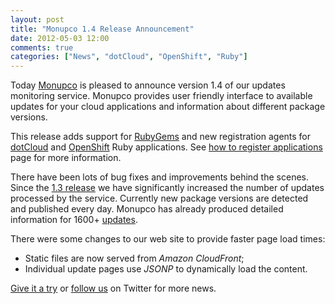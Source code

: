 ```yaml
---
layout: post
title: "Monupco 1.4 Release Announcement"
date: 2012-05-03 12:00
comments: true
categories: ["News", "dotCloud", "OpenShift", "Ruby"]
---
```


Today [Monupco](http://www.monupco.com) is pleased to announce version 1.4
of our updates monitoring service. Monupco provides user friendly interface to
available updates for your cloud applications and information about different
package versions.

This release adds support for [RubyGems](http://rubygems.org/) and
new registration agents for [dotCloud](http://dotcloud.com) and
[OpenShift](http://openshift.redhat.com) Ruby applications. See
[how to register applications](http://www.monupco.com/register/) page for more information.

There have been lots of bug fixes and improvements behind the scenes.
Since the [1.3 release](/blog/2012/04/02/monupco-1.3-release-announcement/)
we have significantly increased the number of updates processed by the service.
Currently new package versions are detected and published every day.
Monupco has already produced detailed information for 1600+
[updates](https://monupco-otb.rhcloud.com/updates/).

There were some changes to our web site to provide faster page load times:

* Static files are now served from *Amazon CloudFront*;
* Individual update pages use *JSONP* to dynamically load the content.

<a href="https://monupco-otb.rhcloud.com/applications/mine/">Give it a try</a>
or [follow us](https://twitter.com/monupco) on Twitter for more news.
